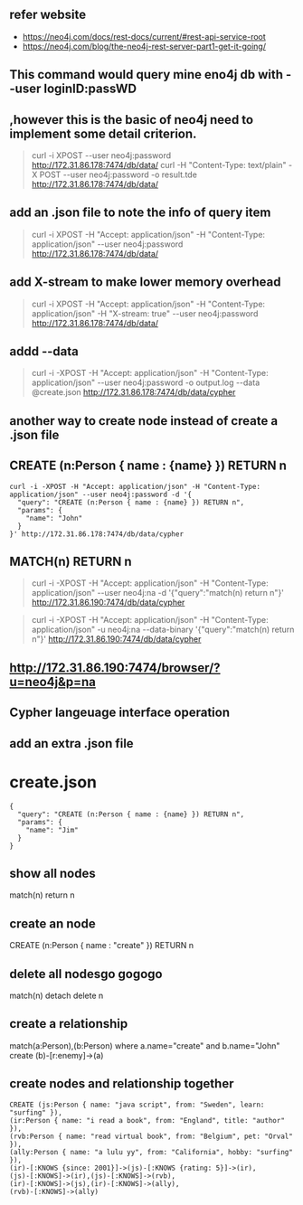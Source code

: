 ## refer website
- https://neo4j.com/docs/rest-docs/current/#rest-api-service-root
- https://neo4j.com/blog/the-neo4j-rest-server-part1-get-it-going/

## This command would query mine eno4j db with --user loginID:passWD
## ,however this is the basic of neo4j need to implement some detail criterion.
> curl -i XPOST --user neo4j:password http://172.31.86.178:7474/db/data/
> curl -H "Content-Type: text/plain" -X POST --user neo4j:password -o result.tde http://172.31.86.178:7474/db/data/
## add an .json file to note the info of query item
> curl -i XPOST -H "Accept: application/json" -H "Content-Type: application/json" --user neo4j:password http://172.31.86.178:7474/db/data/

## add X-stream to make lower memory overhead
> curl -i XPOST -H "Accept: application/json" -H "Content-Type: application/json" -H "X-stream: true" --user neo4j:password http://172.31.86.178:7474/db/data/

## addd --data 
> curl -i -XPOST -H "Accept: application/json" -H "Content-Type: application/json" --user neo4j:password -o output.log --data @create.json http://172.31.86.178:7474/db/data/cypher

## another way to create node instead of create a .json file
## CREATE (n:Person { name : {name} }) RETURN n
```
curl -i -XPOST -H "Accept: application/json" -H "Content-Type: application/json" --user neo4j:password -d '{
  "query": "CREATE (n:Person { name : {name} }) RETURN n",
  "params": {
    "name": "John"
  }
}' http://172.31.86.178:7474/db/data/cypher
```
## MATCH(n) RETURN n
> curl -i -XPOST -H "Accept: application/json" -H "Content-Type: application/json" --user neo4j:na -d '{"query":"match(n) return n"}' http://172.31.86.190:7474/db/data/cypher

> curl -i -XPOST -H "Accept: application/json" -H "Content-Type: application/json" -u neo4j:na --data-binary '{"query":"match(n) return n"}' http://172.31.86.190:7474/db/data/cypher

## http://172.31.86.190:7474/browser/?u=neo4j&p=na

## Cypher langeuage interface operation
## add an extra .json file 
# create.json
```
{
  "query": "CREATE (n:Person { name : {name} }) RETURN n",
  "params": {
    "name": "Jim"
  }
}
```

## show all nodes
match(n) return n

## create an node
CREATE (n:Person { name : "create" }) RETURN n

## delete all nodesgo gogogo
match(n) detach delete n

## create a relationship
match(a:Person),(b:Person)
where a.name="create" and b.name="John"
create (b)-[r:enemy]->(a)

## create nodes and relationship together
```
CREATE (js:Person { name: "java script", from: "Sweden", learn: "surfing" }),
(ir:Person { name: "i read a book", from: "England", title: "author" }),
(rvb:Person { name: "read virtual book", from: "Belgium", pet: "Orval" }),
(ally:Person { name: "a lulu yy", from: "California", hobby: "surfing" }),
(ir)-[:KNOWS {since: 2001}]->(js)-[:KNOWS {rating: 5}]->(ir),
(js)-[:KNOWS]->(ir),(js)-[:KNOWS]->(rvb),
(ir)-[:KNOWS]->(js),(ir)-[:KNOWS]->(ally),
(rvb)-[:KNOWS]->(ally)
```
